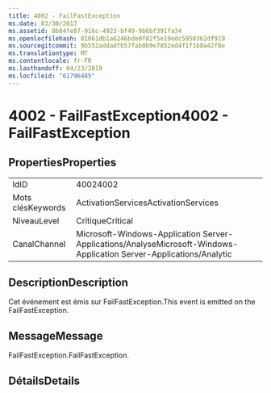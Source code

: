 ```yaml
---
title: 4002 - FailFastException
ms.date: 03/30/2017
ms.assetid: 8b84fe87-916c-4923-bf49-9b6bf391fa34
ms.openlocfilehash: 81061db1a6246bde0f82f5e19edc5950362df919
ms.sourcegitcommit: 9b552addadfb57fab0b9e7852ed4f1f1b8a42f8e
ms.translationtype: MT
ms.contentlocale: fr-FR
ms.lasthandoff: 04/23/2019
ms.locfileid: "61796485"
---
```

# <a name="4002---failfastexception"></a><span data-ttu-id="67367-102">4002 - FailFastException</span><span class="sxs-lookup"><span data-stu-id="67367-102">4002 - FailFastException</span></span>
## <a name="properties"></a><span data-ttu-id="67367-103">Properties</span><span class="sxs-lookup"><span data-stu-id="67367-103">Properties</span></span>  
  
|||  
|-|-|  
|<span data-ttu-id="67367-104">Id</span><span class="sxs-lookup"><span data-stu-id="67367-104">ID</span></span>|<span data-ttu-id="67367-105">4002</span><span class="sxs-lookup"><span data-stu-id="67367-105">4002</span></span>|  
|<span data-ttu-id="67367-106">Mots clés</span><span class="sxs-lookup"><span data-stu-id="67367-106">Keywords</span></span>|<span data-ttu-id="67367-107">ActivationServices</span><span class="sxs-lookup"><span data-stu-id="67367-107">ActivationServices</span></span>|  
|<span data-ttu-id="67367-108">Niveau</span><span class="sxs-lookup"><span data-stu-id="67367-108">Level</span></span>|<span data-ttu-id="67367-109">Critique</span><span class="sxs-lookup"><span data-stu-id="67367-109">Critical</span></span>|  
|<span data-ttu-id="67367-110">Canal</span><span class="sxs-lookup"><span data-stu-id="67367-110">Channel</span></span>|<span data-ttu-id="67367-111">Microsoft-Windows-Application Server-Applications/Analyse</span><span class="sxs-lookup"><span data-stu-id="67367-111">Microsoft-Windows-Application Server-Applications/Analytic</span></span>|  
  
## <a name="description"></a><span data-ttu-id="67367-112">Description</span><span class="sxs-lookup"><span data-stu-id="67367-112">Description</span></span>  
 <span data-ttu-id="67367-113">Cet événement est émis sur FailFastException.</span><span class="sxs-lookup"><span data-stu-id="67367-113">This event is emitted on the FailFastException.</span></span>  
  
## <a name="message"></a><span data-ttu-id="67367-114">Message</span><span class="sxs-lookup"><span data-stu-id="67367-114">Message</span></span>  
 <span data-ttu-id="67367-115">FailFastException.</span><span class="sxs-lookup"><span data-stu-id="67367-115">FailFastException.</span></span>  
  
## <a name="details"></a><span data-ttu-id="67367-116">Détails</span><span class="sxs-lookup"><span data-stu-id="67367-116">Details</span></span>
